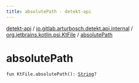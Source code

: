 ```yaml
---
title: absolutePath - detekt-api
---
```


[detekt-api](../../index.html) / [io.gitlab.arturbosch.detekt.api.internal](../index.html) / [org.jetbrains.kotlin.psi.KtFile](index.html) / [absolutePath](./absolute-path.html)

# absolutePath

`fun KtFile.absolutePath(): `[`String`](https://kotlinlang.org/api/latest/jvm/stdlib/kotlin/-string/index.html)`?`